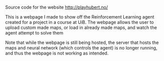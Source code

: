 Source code for the website http://playhubert.no/

This is a webpage I made to show off the Reinforcement Learning agent created for a project in a course at UiB. The webpage allows the user to upload custom made maps, or load in already made maps, and watch the agent attempt to solve them

Note that while the webpage is still being hosted, the server that hosts the maps and neural network (which controls the agent) is no longer running, and thus the webpage is not working as intended. 
